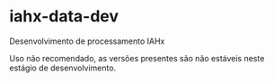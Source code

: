 # iahx-data-dev
Desenvolvimento de processamento IAHx

Uso não recomendado, as versões presentes são não estáveis neste estágio de desenvolvimento.
